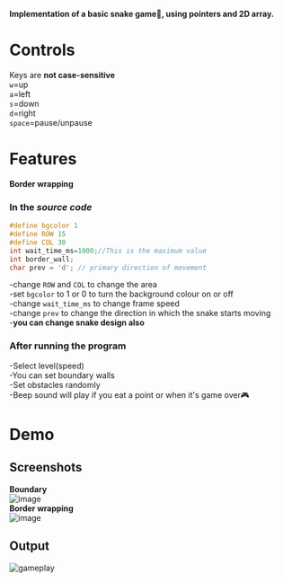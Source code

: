 **Implementation of a basic snake game🐍, using pointers and 2D array.**  
# Controls  
Keys are **not case-sensitive**   
`w`=up  
`a`=left  
`s`=down  
`d`=right  
`space`=pause/unpause  
# Features  
**Border wrapping**
### In the *source code*  
```c
#define bgcolor 1
#define ROW 15
#define COL 30
int wait_time_ms=1000;//This is the maximum value
int border_wall;
char prev = 'd'; // primary direction of movement
```
-change `ROW` and `COL` to change the area  
-set `bgcolor` to 1 or 0 to turn the background colour on or off  
-change `wait_time_ms` to change frame speed  
-change `prev` to change the direction in which the snake starts moving  
-**you can change snake design also**  
### After running the program  
-Select level(speed)  
-You can set boundary walls  
-Set obstacles randomly  
-Beep sound will play if you eat a point or when it's game over🎮  
# Demo  
## Screenshots 
**Boundary**  
![image](https://github.com/user-attachments/assets/887853fe-74a2-47b1-8c2a-3c1d0fb2f68b)  
**Border wrapping**  
![image](https://github.com/user-attachments/assets/63a1ca6c-6770-4968-a0b5-cce786c88f1d)  
## Output    
<p align="left">
  <img src="https://github.com/user-attachments/assets/23b39816-a0f8-4021-9ad1-39890a3f21b6" alt="gameplay">
</p> 





